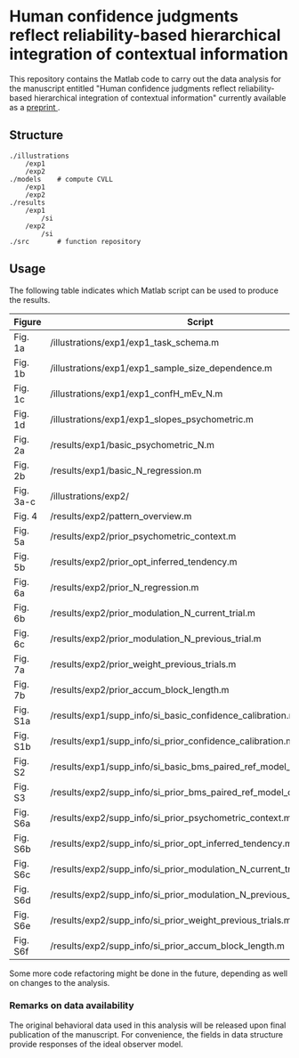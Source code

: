 # Human confidence judgments reflect reliability-based hierarchical integration of contextual information

This repository contains the Matlab code to carry out the data analysis for the manuscript entitled "Human confidence judgments reflect reliability-based hierarchical integration of contextual information" currently available as a [preprint ](https://doi.org/10.1101/425462).


## Structure
```
./illustrations 
	/exp1 	
	/exp2
./models	# compute CVLL
	/exp1 	
	/exp2
./results
	/exp1 	
		/si
	/exp2
		/si
./src 		# function repository
```

## Usage
The following table indicates which Matlab script can be used to produce the results.

| Figure | Script | 
|---------------|---------------|
|Fig. 1a | /illustrations/exp1/exp1_task_schema.m |
|Fig. 1b | /illustrations/exp1/exp1_sample_size_dependence.m |
|Fig. 1c | /illustrations/exp1/exp1_confH_mEv_N.m |
|Fig. 1d | /illustrations/exp1/exp1_slopes_psychometric.m |
|Fig. 2a | /results/exp1/basic_psychometric_N.m |
|Fig. 2b | /results/exp1/basic_N_regression.m |
|Fig. 3a-c | /illustrations/exp2/ |
|Fig. 4 | /results/exp2/pattern_overview.m |
|Fig. 5a | /results/exp2/prior_psychometric_context.m |
|Fig. 5b | /results/exp2/prior_opt_inferred_tendency.m |
|Fig. 6a | /results/exp2/prior_N_regression.m |
|Fig. 6b | /results/exp2/prior_modulation_N_current_trial.m |
|Fig. 6c | /results/exp2/prior_modulation_N_previous_trial.m |
|Fig. 7a | /results/exp2/prior_weight_previous_trials.m |
|Fig. 7b | /results/exp2/prior_accum_block_length.m |
|Fig. S1a | /results/exp1/supp_info/si_basic_confidence_calibration.m |
|Fig. S1b | /results/exp1/supp_info/si_prior_confidence_calibration.m |
|Fig. S2 | /results/exp1/supp_info/si_basic_bms_paired_ref_model_comparison.m |
|Fig. S3 | /results/exp2/supp_info/si_prior_bms_paired_ref_model_comparison.m |
|Fig. S6a | /results/exp2/supp_info/si_prior_psychometric_context.m |
|Fig. S6b | /results/exp2/supp_info/si_prior_opt_inferred_tendency.m |
|Fig. S6c | /results/exp2/supp_info/si_prior_modulation_N_current_trial.m |
|Fig. S6d | /results/exp2/supp_info/si_prior_modulation_N_previous_trial.m |
|Fig. S6e | /results/exp2/supp_info/si_prior_weight_previous_trials.m |
|Fig. S6f | /results/exp2/supp_info/si_prior_accum_block_length.m |

Some more code refactoring might be done in the future, depending as well on changes to the analysis.

### Remarks on data availability
The original behavioral data used in this analysis will be released upon final publication of the manuscript. For convenience, the fields in data structure provide responses of the ideal observer model. 

